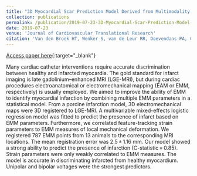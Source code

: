 ```yaml
---
title: "3D Myocardial Scar Prediction Model Derived from Multimodality Analysis of Electromechanical Mapping and Magnetic Resonance Imaging"
collection: publications
permalink: /publication/2019-07-23-3D-Myocardial-Scar-Prediction-Model-Derived-from-Multimodality-Analysis-of-Electromechanical-Mapping-and-Magnetic-Resonance-Imaging
date: 2019-07-23
venue: 'Journal of Cardiovascular Translational Research'
citation: 'Van den Broek HT, Wenker S, van de Leur RR, Doevendans PA, Chamuleau SAJ, van Slochteren FJ, van Es R. 3D Myocardial Scar Prediction Model Derived from Multimodality Analysis of Electromechanical Mapping and Magnetic Resonance Imaging. J Cardiovasc Transl Res. 2019;12:517–527.'
---
```


[Access paper here](https://link.springer.com/article/10.1007/s12265-019-09899-w){:target="_blank"}

Many cardiac catheter interventions require accurate discrimination between healthy and infarcted myocardia. The gold standard for infarct imaging is late gadolinium–enhanced MRI (LGE-MRI), but during cardiac procedures electroanatomical or electromechanical mapping (EAM or EMM, respectively) is usually employed. We aimed to improve the ability of EMM to identify myocardial infarction by combining multiple EMM parameters in a statistical model. From a porcine infarction model, 3D electromechanical maps were 3D registered to LGE-MRI. A multivariable mixed-effects logistic regression model was fitted to predict the presence of infarct based on EMM parameters. Furthermore, we correlated feature-tracking strain parameters to EMM measures of local mechanical deformation. We registered 787 EMM points from 13 animals to the corresponding MRI locations. The mean registration error was 2.5 ± 1.16 mm. Our model showed a strong ability to predict the presence of infarction (C-statistic = 0.85). Strain parameters were only weakly correlated to EMM measures. The model is accurate in discriminating infarcted from healthy myocardium. Unipolar and bipolar voltages were the strongest predictors.